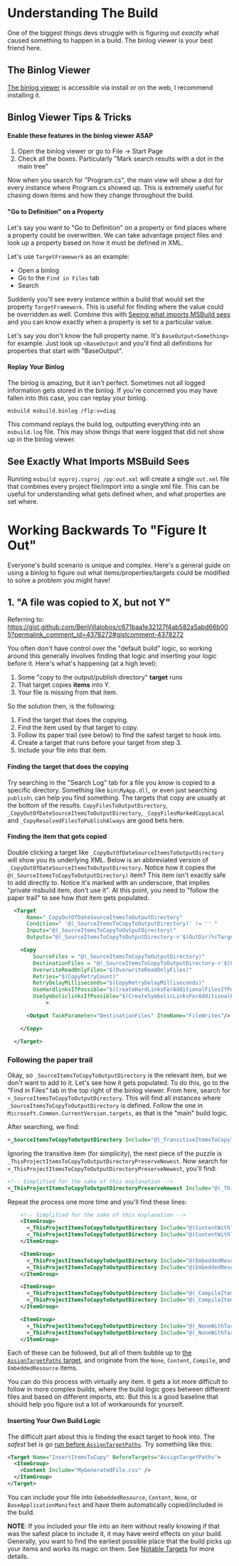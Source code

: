 # Understanding The Build
One of the biggest things devs struggle with is figuring out _exactly_ what caused something to happen in a build. The binlog viewer is your best friend here.

## The Binlog Viewer
[The binlog viewer](https://aka.ms/msbuild/binlog) is accessible via install or on the web, I recommend installing it.

## Binlog Viewer Tips & Tricks

#### Enable these features in the binlog viewer ASAP
1. Open the binlog viewer or go to File -> Start Page
1. Check all the boxes. Particularly "Mark search results with a dot in the main tree"

Now when you search for "Program.cs", the main view will show a dot for every instance where Program.cs showed up. This is extremely useful for chasing down items and how they change throughout the build.

#### "Go to Definition" on a Property
Let's say you want to "Go to Definition" on a property or find places where a property could be overwritten. We can take advantage project files and look up a property based on how it must be defined in XML.

Let's use `TargetFramework` as an example:

- Open a binlog
- Go to the `Find in Files` tab
- Search <TargetFramework>

Suddenly you'll see every instance within a build that would set the property `TargetFramework`. This is useful for finding where the value could be overridden as well. Combine this with [Seeing what imports MSBuild sees]() and you can know exactly when a property is set to a particular value.

Let's say you don't know the full property name. It's `BaseOutput<Something>` for example. Just look up `<BaseOutput` and you'll find all definitions for properties that start with "BaseOutput".

#### Replay Your Binlog
The binlog is amazing, but it isn't perfect. Sometimes not all logged information gets stored in the binlog. If you're concerned you may have fallen into this case, you can replay your binlog.

`msbuild msbuild.binlog /flp:v=diag`

This command replays the build log, outputting everything into an `msbuild.log` file. This may show things that were logged that did not show up in the binlog viewer.

## See Exactly What Imports MSBuild Sees
Running `msbuild myproj.csproj /pp:out.xml` will create a single `out.xml` file that combines every project file/import into a single xml file. This can be useful for understanding what gets defined when, and what properties are set where.


# Working Backwards To "Figure It Out"
Everyone's build scenario is unique and complex. Here's a general guide on using a binlog to figure out what items/properties/targets could be modified to solve a problem you might have!

## 1. "A file was copied to X, but not Y"
Referring to: https://gist.github.com/BenVillalobos/c671baa1e32127f4ab582a5abd66b005?permalink_comment_id=4378272#gistcomment-4378272

You often don't have control over the "default build" logic, so working around this generally involves finding that logic and inserting your logic before it. Here's what's happening (at a high level):

1. Some "copy to the output/publish directory" **target** runs
1. That target copies **items** into Y.
1. Your file is missing from that item.

So the solution then, is the following:

1. Find the target that does the copying.
1. Find the item used by that target to copy.
1. Follow its paper trail (see below) to find the safest target to hook into.
1. Create a target that runs before your target from step 3.
1. Include your file into that item.

#### Finding the target that does the copying
Try searching in the "Search Log" tab for a file you _know_ is copied to a specific directory. Something like `bin\MyApp.dll`, or even just searching `publish\` can help you find something. The targets that copy are usually at the bottom of the results. `CopyFilesToOutputDirectory`, `_CopyOutOfDateSourceItemsToOutputDirectory`, `_CopyFilesMarkedCopyLocal` and `_CopyResolvedFilesToPublishAlways` are good bets here.

#### Finding the item that gets copied
Double clicking a target like `_CopyOutOfDateSourceItemsToOutputDirectory` will show you its underlying XML. Below is an abbreviated version of `_CopyOutOfDateSourceItemsToOutputDirectory`. Notice how it copies the `@(_SourceItemsToCopyToOutputDirectory)` item? This item isn't exactly safe to add directly to. Notice it's marked with an underscore, that implies "private msbuild item, don't use it". At this point, you need to "follow the paper trail" to see how _that_ item gets populated.

```xml
  <Target
      Name="_CopyOutOfDateSourceItemsToOutputDirectory"
      Condition=" '@(_SourceItemsToCopyToOutputDirectory)' != '' "
      Inputs="@(_SourceItemsToCopyToOutputDirectory)"
      Outputs="@(_SourceItemsToCopyToOutputDirectory->'$(OutDir)%(TargetPath)')">

    <Copy
        SourceFiles = "@(_SourceItemsToCopyToOutputDirectory)"
        DestinationFiles = "@(_SourceItemsToCopyToOutputDirectory->'$(OutDir)%(TargetPath)')"
        OverwriteReadOnlyFiles="$(OverwriteReadOnlyFiles)"
        Retries="$(CopyRetryCount)"
        RetryDelayMilliseconds="$(CopyRetryDelayMilliseconds)"
        UseHardlinksIfPossible="$(CreateHardLinksForAdditionalFilesIfPossible)"
        UseSymboliclinksIfPossible="$(CreateSymbolicLinksForAdditionalFilesIfPossible)"
            >

      <Output TaskParameter="DestinationFiles" ItemName="FileWrites"/>

    </Copy>

  </Target>
```

### Following the paper trail
Okay, so `_SourceItemsToCopyToOutputDirectory` is the relevant item, but we don't want to add to it. Let's see how it gets populated. To do this, go to the "Find in Files" tab in the top right of the binlog viewer. From here, search for `<_SourceItemsToCopyToOutputDirectory`. This will find all instances where `_SourceItemsToCopyToOutputDirectory` is defined. Follow the one in `Microsoft.Common.CurrentVersion.targets`, as that is the "main" build logic. 

After searching, we find:

```xml
<_SourceItemsToCopyToOutputDirectory Include="@(_TransitiveItemsToCopyToOutputDirectoryPreserveNewest);@(_ThisProjectItemsToCopyToOutputDirectoryPreserveNewest)"/>
```

Ignoring the transitive item (for simplicity), the next piece of the puzzle is `_ThisProjectItemsToCopyToOutputDirectoryPreserveNewest`. Now search for `<_ThisProjectItemsToCopyToOutputDirectoryPreserveNewest`, you'll find:

```xml
<!-- Simplified for the sake of this explanation -->
<_ThisProjectItemsToCopyToOutputDirectoryPreserveNewest Include="@(_ThisProjectItemsToCopyToOutputDirectory->'%(FullPath)')" />
```

Repeat the process one more time and you'll find these lines:

```xml
    <!-- Simplified for the sake of this explanation -->
    <ItemGroup>
      <_ThisProjectItemsToCopyToOutputDirectory Include="@(ContentWithTargetPath->'%(FullPath)')"/>
      <_ThisProjectItemsToCopyToOutputDirectory Include="@(ContentWithTargetPath->'%(FullPath)')"/>
    </ItemGroup>

    <ItemGroup>
      <_ThisProjectItemsToCopyToOutputDirectory Include="@(EmbeddedResource->'%(FullPath)')"/>
      <_ThisProjectItemsToCopyToOutputDirectory Include="@(EmbeddedResource->'%(FullPath)')"/>
    </ItemGroup>

    <ItemGroup>
      <_ThisProjectItemsToCopyToOutputDirectory Include="@(_CompileItemsToCopyWithTargetPath)"/>
      <_ThisProjectItemsToCopyToOutputDirectory Include="@(_CompileItemsToCopyWithTargetPath)"/>
    </ItemGroup>

    <ItemGroup>
      <_ThisProjectItemsToCopyToOutputDirectory Include="@(_NoneWithTargetPath->'%(FullPath)')"/>
      <_ThisProjectItemsToCopyToOutputDirectory Include="@(_NoneWithTargetPath->'%(FullPath)')"/>
    </ItemGroup>
```

Each of these can be followed, but all of them bubble up to [the `AssignTargetPaths` target](), and originate from the `None`, `Content`, `Compile`, and `EmbeddedResource` items.

You can do this process with virtually any item. It gets a lot more difficult to follow in more complex builds, where the build logic goes between different files and based on different imports, etc. But this is a good baseline that should help you figure out a lot of workarounds for yourself.

#### Inserting Your Own Build Logic
The difficult part about this is finding the exact target to hook into. The _safest_ bet is go [run before `AssignTargetPaths`](..\notable-targets\README.md#assigntargetpaths). Try something like this:

```xml
<Target Name="InsertItemsToCopy" BeforeTargets="AssignTargetPaths">
  <ItemGroup>
    <Content Include="MyGeneratedFile.css" />
  </ItemGroup>
</Target>
```

You can include your file into `EmbeddedResource`, `Content`, `None`, or `BaseApplicationManifest` and have them automatically copied/included in the build.

**NOTE**: If you included your file into an item without really knowing if that was the safest place to include it, it may have weird effects on your build. Generally, you want to find the earliest possible place that the build picks up your items and works its magic on them. See [Notable Targets](..\notable-targets\README.md) for more details.